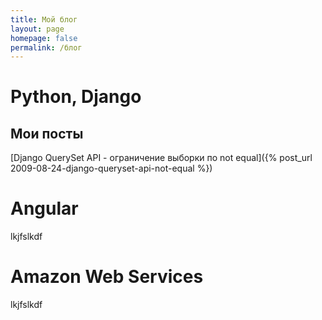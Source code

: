 ```yaml
---
title: Мой блог
layout: page
homepage: false
permalink: /блог
---
```

# Python, Django

## Мои посты
[Django QuerySet API - ограничение выборки по not equal]({% post_url 2009-08-24-django-queryset-api-not-equal %})

# Angular

lkjfslkdf

# Amazon Web Services

lkjfslkdf

